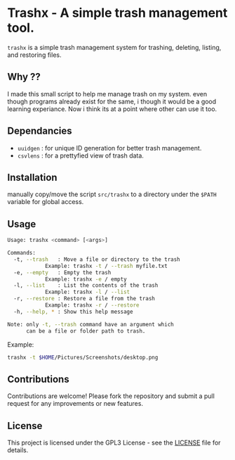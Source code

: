 # Trashx - A simple trash management tool.

`trashx` is a simple trash management system for trashing, deleting, listing, and restoring files.

## Why ??

I made this small script to help me manage trash on my system. even though programs already exist for the same, i though it would be a good learning experiance. 
Now i think its at a point where other can use it too.

## Dependancies

- `uuidgen` : for unique ID generation for better trash management.
- `csvlens` : for a prettyfied view of trash data.

## Installation

manually copy/move the script `src/trashx` to a directory under the `$PATH` variable for global access. 

## Usage

``` bash
Usage: trashx <command> [<args>]

Commands:
  -t, --trash   : Move a file or directory to the trash
            Example: trashx -t / --trash myfile.txt
  -e, --empty   : Empty the trash
            Example: trashx -e / empty
  -l, --list    : List the contents of the trash
            Example: trashx -l / --list
  -r, --restore : Restore a file from the trash
            Example: trashx -r / --restore
  -h, --help, * : Show this help message

Note: only -t, --trash command have an argument which
      can be a file or folder path to trash.
```

Example:

``` bash
trashx -t $HOME/Pictures/Screenshots/desktop.png
```

## Contributions

Contributions are welcome! Please fork the repository and submit a pull request for any improvements or new features.

## License

This project is licensed under the GPL3 License - see the [LICENSE](LICENSE) file for details.
